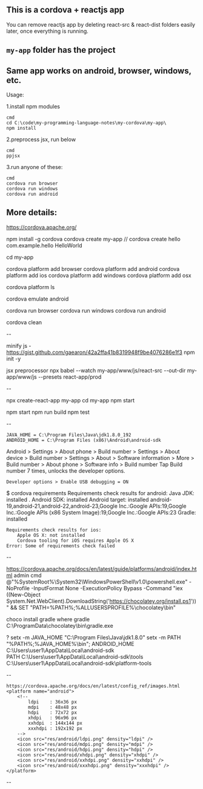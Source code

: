 
This is a cordova + reactjs app
---

You can remove reactjs app by deleting react-src & react-dist folders easily later, once everything is running.

`my-app` folder has the project
---


Same app works on android, browser, windows, etc.
---

Usage:

1.install npm modules

    cmd  
    cd C:\code\my-programming-language-notes\my-cordova\my-app\      
    npm install  

2.preprocess jsx, run below

    cmd  
    ppjsx  

3.run anyone of these:

    cmd  
    cordova run browser  
    cordova run windows  
    cordova run android  


More details:
---

https://cordova.apache.org/

npm install -g cordova
cordova create my-app
// cordova create hello com.example.hello HelloWorld

cd my-app


cordova platform add browser
cordova platform add android
cordova platform add ios
cordova platform add windows
cordova platform add osx

cordova platform ls

cordova emulate android

cordova run browser
cordova run windows
cordova run android

cordova clean

--

minify js - https://gist.github.com/gaearon/42a2ffa41b8319948f9be4076286e1f3
npm init -y

jsx preprocessor
    npx babel --watch my-app/www/js/react-src --out-dir my-app/www/js --presets react-app/prod

--

npx create-react-app my-app
cd my-app
npm start

npm start
npm run build
npm test

--

    JAVA_HOME = C:\Program Files\Java\jdk1.8.0_192
    ANDROID_HOME = C:\Program Files (x86)\Android\android-sdk

Android
    > Settings > About phone > Build number
    > Settings > About device > Build number
    > Settings > About > Software information > More > Build number
    > About phone > Software info > Build number
    Tap Build number 7 times, unlocks the developer options.

    Developer options > Enable USB debugging = ON


$ cordova requirements
    Requirements check results for android:
        Java JDK: installed .
        Android SDK: installed
        Android target: installed android-19,android-21,android-22,android-23,Google Inc.:Google APIs:19,Google Inc.:Google APIs (x86 System Image):19,Google Inc.:Google APIs:23
        Gradle: installed

    Requirements check results for ios:
        Apple OS X: not installed
        Cordova tooling for iOS requires Apple OS X
    Error: Some of requirements check failed

--

https://cordova.apache.org/docs/en/latest/guide/platforms/android/index.html
admin cmd
    @"%SystemRoot%\System32\WindowsPowerShell\v1.0\powershell.exe" -NoProfile -InputFormat None -ExecutionPolicy Bypass -Command "iex ((New-Object System.Net.WebClient).DownloadString('https://chocolatey.org/install.ps1'))" && SET "PATH=%PATH%;%ALLUSERSPROFILE%\chocolatey\bin"

choco install gradle
    where gradle
        C:\ProgramData\chocolatey\bin\gradle.exe

?
    setx -m JAVA_HOME "C:\Program Files\Java\jdk1.8.0"
    setx -m PATH "%PATH%;%JAVA_HOME%\bin";
ANDROID_HOME
    C:\Users\user1\AppData\Local\android-sdk\
PATH
    C:\Users\user1\AppData\Local\android-sdk\tools
    C:\Users\user1\AppData\Local\android-sdk\platform-tools

--

    https://cordova.apache.org/docs/en/latest/config_ref/images.html
    <platform name="android">
        <!--
            ldpi    : 36x36 px
            mdpi    : 48x48 px
            hdpi    : 72x72 px
            xhdpi   : 96x96 px
            xxhdpi  : 144x144 px
            xxxhdpi : 192x192 px
        -->
        <icon src="res/android/ldpi.png" density="ldpi" />
        <icon src="res/android/mdpi.png" density="mdpi" />
        <icon src="res/android/hdpi.png" density="hdpi" />
        <icon src="res/android/xhdpi.png" density="xhdpi" />
        <icon src="res/android/xxhdpi.png" density="xxhdpi" />
        <icon src="res/android/xxxhdpi.png" density="xxxhdpi" />
    </platform>

--
